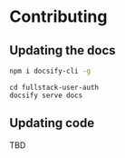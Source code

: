 # Contributing

## Updating the docs

```sh
npm i docsify-cli -g
```

```
cd fullstack-user-auth
docsify serve docs
```


## Updating code 

TBD